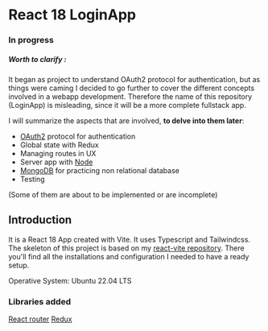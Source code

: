 # React 18 LoginApp

### In progress


##### Worth to clarify : 

It began as project to understand OAuth2 protocol for authentication, but as things were caming I decided to go further to cover the different concepts involved in a webapp development.
Therefore the name of this repository (LoginApp) is misleading, since it will be a more complete fullstack app.


I will summarize the aspects that are involved, **to delve into them later**:

- [OAuth2](https://oauth.net/2/) protocol for authentication
- Global state with Redux
- Managing routes in UX
- Server app with [Node](https://nodejs.org/)
- [MongoDB](https://www.mongodb.com/) for practicing non relational database
- Testing

(Some of them are about to be implemented or are incomplete)





## Introduction

It is a React 18 App created with Vite. It uses Typescript and Tailwindcss. The skeleton of this project is based on my [react-vite repository](https://github.com/rossanag/react-vite). There you'll find all the installations and configuration I needed to have a ready setup.

Operative System: Ubuntu 22.04 LTS

### Libraries added

 [React router](https://reactrouter.com/en/main)
 [Redux](https://react-redux.js.org/)
